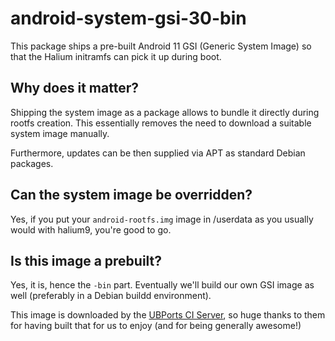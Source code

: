 android-system-gsi-30-bin
=========================

This package ships a pre-built Android 11 GSI (Generic System Image)
so that the Halium initramfs can pick it up during boot.

Why does it matter?
-------------------

Shipping the system image as a package allows to bundle it directly
during rootfs creation.
This essentially removes the need to download a suitable system image
manually.

Furthermore, updates can be then supplied via APT as standard Debian
packages.

Can the system image be overridden?
-----------------------------------

Yes, if you put your `android-rootfs.img` image in /userdata as you
usually would with halium9, you're good to go.

Is this image a prebuilt?
-------------------------

Yes, it is, hence the `-bin` part. Eventually we'll build our own GSI
image as well (preferably in a Debian buildd environment).

This image is downloaded by the [UBPorts CI Server](https://ci.ubports.com/job/UBportsCommunityPortsJenkinsCI/job/ubports%252Fcommunity-ports%252Fjenkins-ci%252Fgeneric_arm64/job/main/),
so huge thanks to them for having built that for us to enjoy (and for being
generally awesome!)
